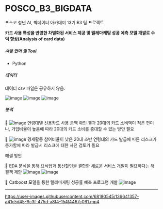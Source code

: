 # POSCO_B3_BIGDATA
포스코 청년 AI, 빅데이터 아카데미 13기 B3 팀 프로젝트

<strong> 카드 사용 특성을 반영한 차별화된 서비스 제공 및 텔레마케팅 성공 예측 모델 개발로 수익 향상(Analysis of card data) </strong>

<h5>사용 언어 및 Tool</h5>

- Python

<h5> 데이터 </h5>

데이터 csv 파일은 공유하지 않음.

![image](https://user-images.githubusercontent.com/68180545/139642709-17a0d218-62c0-428f-b390-2568d3749c20.png)
![image](https://user-images.githubusercontent.com/68180545/139642722-ffe80563-fb28-4fb6-be34-333d047b0ede.png)
![image](https://user-images.githubusercontent.com/68180545/139642734-dae9b51d-1648-45cf-a40f-97c811f3ed0b.png)


<h5> 분석 </h5>

🥇
![image](https://user-images.githubusercontent.com/68180545/139640571-02064c4d-8bef-4d0e-a799-b03901504acc.png)
연령대별 신용카드 사용 금액 확인 결과 20대의 카드 소비액이 적은 편이나, 가입비율이 높음에 따라 20대의 카드 소비를 증대할 수 있는 방안 필요

🥈
![image](https://user-images.githubusercontent.com/68180545/139640602-9385d350-877e-4021-a4d4-af165614b9d3.png)
경제활동 참여비율이 낮은 20대 초반 연령대의 카드 발급에 따른 리스크가 증가함에 따라 발급시 리스크에 대한 사전 검토가 필요


<h> 해결 방안 </h>

🥇 EDA 분석을 통해 요식업과 통신할인을 결합한 새로운 서비스 개발이 필요하다는 해결책 제안
![image](https://user-images.githubusercontent.com/68180545/139641036-a86bd5ea-5790-4927-95ea-1a1dfe215c70.png)
![image](https://user-images.githubusercontent.com/68180545/139641154-328c9417-7ffc-4ea9-92bb-f5dc49d285cd.png)

🥈 Catboost 모델을 통한 텔레마케팅 성공률 예측 프로그램 개발
![image](https://user-images.githubusercontent.com/68180545/139641200-11be29fd-d84c-43fa-aab4-44476d01c33c.png)

----------------------------------------------------------------------------------------------------------------------------------

https://user-images.githubusercontent.com/68180545/139641357-a41c5d45-9c3f-475d-a8f4-154f4467c061.mp4
